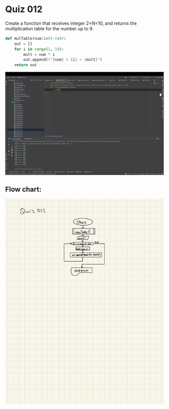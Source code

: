 # Quiz 012
Create a function that receives integer 2<N<10, and returns the multiplication table for the number up to 9. 


```.py
def mulTable(num:int)->str:
    out = []
    for i in range(1, 10):
        mult = num * i
        out.append(f"{num} x {i} = {mult}")
    return out
```


![](quiz012.jpg)


## Flow chart:

![](012flowchart.jpg)
